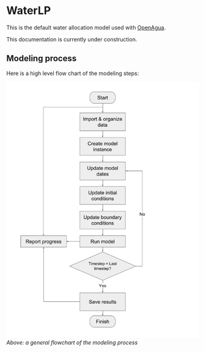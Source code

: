 # WaterLP

This is the default water allocation model used with [OpenAgua](www.openagua.org).

This documentation is currently under construction.


## Modeling process

Here is a high level flow chart of the modeling steps:

![Flowchart](images/flowchart.png)
*Above: a general flowchart of the modeling process*